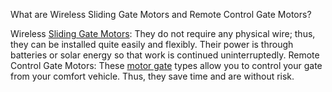 What are Wireless Sliding Gate Motors and Remote Control Gate Motors?

Wireless [Sliding Gate Motors]([url](https://www.keyautomation.com.au/sliding-gate-motors/)): They do not require any physical wire; thus, they can be installed quite easily and flexibly. Their power is through batteries or solar energy so that work is continued uninterruptedly.
Remote Control Gate Motors: These [motor gate]([url](https://www.keyautomation.com.au/swing-gate-motors/)) types allow you to control your gate from your comfort vehicle. Thus, they save time and are without risk.

